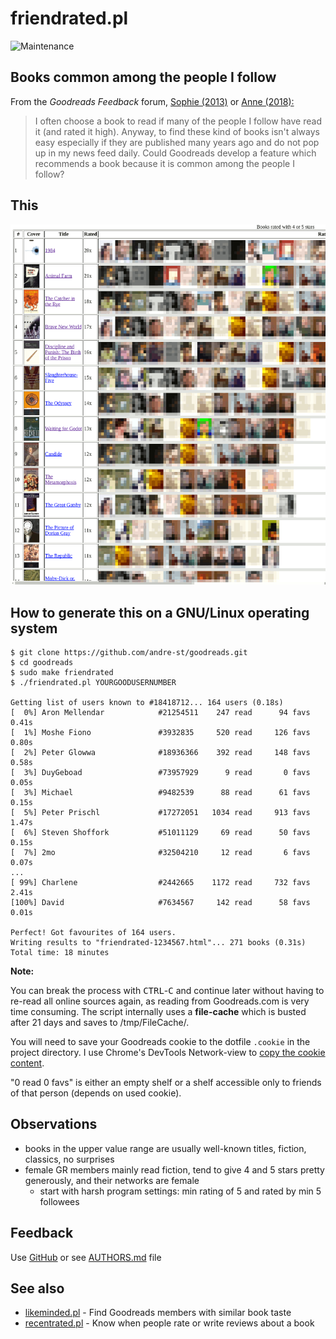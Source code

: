 # friendrated.pl

![Maintenance](https://img.shields.io/maintenance/yes/2018.svg)


## Books common among the people I follow

From the _Goodreads Feedback_ forum, [Sophie (2013)](https://www.goodreads.com/topic/show/1573755-most-popular-books-among-friends?page=1) or [Anne (2018):](https://www.goodreads.com/topic/show/19320371-recommendations)
> I often choose a book to read if many of the people I follow have read it
> (and rated it high). Anyway, to find these kind of books isn't always easy
> especially if they are published many years ago and do not pop up in my news
> feed daily.
> Could Goodreads develop a feature which recommends a book because it is
> common among the people I follow?


## This

![Screenshot](friendrated.png?raw=true "Screenshot")


## How to generate this on a GNU/Linux operating system

```
$ git clone https://github.com/andre-st/goodreads.git
$ cd goodreads
$ sudo make friendrated
$ ./friendrated.pl YOURGOODUSERNUMBER

Getting list of users known to #18418712... 164 users (0.18s)
[  0%] Aron Mellendar            #21254511    247 read      94 favs     0.41s
[  1%] Moshe Fiono               #3932835     520 read     126 favs     0.80s
[  2%] Peter Glowwa              #18936366    392 read     148 favs     0.58s
[  3%] DuyGeboad                 #73957929      9 read       0 favs     0.05s
[  3%] Michael                   #9482539      88 read      61 favs     0.15s
[  5%] Peter Prischl             #17272051   1034 read     913 favs     1.47s
[  6%] Steven Shoffork           #51011129     69 read      50 favs     0.15s
[  7%] 2mo                       #32504210     12 read       6 favs     0.07s
...
[ 99%] Charlene                  #2442665    1172 read     732 favs     2.41s
[100%] David                     #7634567     142 read      58 favs     0.01s

Perfect! Got favourites of 164 users.
Writing results to "friendrated-1234567.html"... 271 books (0.31s)
Total time: 18 minutes
```

**Note:**

You can break the process with <kbd>CTRL</kbd>-<kbd>C</kbd> and continue later without having to re-read all
online sources again, as reading from Goodreads.com is very time consuming.
The script internally uses a **file-cache** which is busted after 21 days
and saves to /tmp/FileCache/.

You will need to save your Goodreads cookie to the dotfile `.cookie` in the project directory. 
I use Chrome's DevTools Network-view to [copy the cookie content](https://www.youtube.com/watch?v=o_CYdZBPDCg).

"0 read 0 favs" is either an empty shelf or a shelf accessible only to
friends of that person (depends on used cookie).


## Observations

- books in the upper value range are usually well-known titles, fiction, classics, no surprises
- female GR members mainly read fiction, tend to give 4 and 5 stars pretty generously, and their networks are female
  - start with harsh program settings: min rating of 5 and rated by min 5 followees


## Feedback

Use [GitHub](https://github.com/andre-st/goodreads/issues) or see [AUTHORS.md](AUTHORS.md) file


## See also

- [likeminded.pl](likeminded.md) - Find Goodreads members with similar book taste
- [recentrated.pl](recentrated.md) - Know when people rate or write reviews about a book
